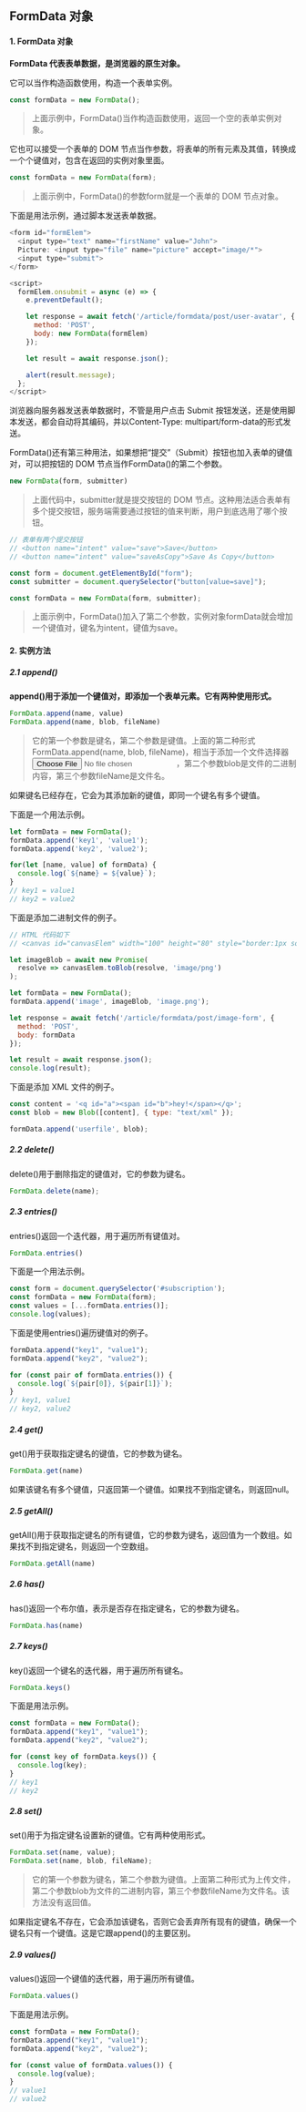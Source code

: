 ## FormData 对象
#### 1. FormData 对象
**FormData 代表表单数据，是浏览器的原生对象。**

它可以当作构造函数使用，构造一个表单实例。
```javascript
const formData = new FormData();
```
> 上面示例中，FormData()当作构造函数使用，返回一个空的表单实例对象。

它也可以接受一个表单的 DOM 节点当作参数，将表单的所有元素及其值，转换成一个个键值对，包含在返回的实例对象里面。
```javascript
const formData = new FormData(form);
```
> 上面示例中，FormData()的参数form就是一个表单的 DOM 节点对象。

下面是用法示例，通过脚本发送表单数据。
```javascript
<form id="formElem">
  <input type="text" name="firstName" value="John">
  Picture: <input type="file" name="picture" accept="image/*">
  <input type="submit">
</form>

<script>
  formElem.onsubmit = async (e) => {
    e.preventDefault();

    let response = await fetch('/article/formdata/post/user-avatar', {
      method: 'POST',
      body: new FormData(formElem)
    });

    let result = await response.json();

    alert(result.message);
  };
</script>
```

浏览器向服务器发送表单数据时，不管是用户点击 Submit 按钮发送，还是使用脚本发送，都会自动将其编码，并以Content-Type: multipart/form-data的形式发送。

FormData()还有第三种用法，如果想把“提交”（Submit）按钮也加入表单的键值对，可以把按钮的 DOM 节点当作FormData()的第二个参数。
```javascript
new FormData(form, submitter)
```
> 上面代码中，submitter就是提交按钮的 DOM 节点。这种用法适合表单有多个提交按钮，服务端需要通过按钮的值来判断，用户到底选用了哪个按钮。
```javascript
// 表单有两个提交按钮
// <button name="intent" value="save">Save</button>
// <button name="intent" value="saveAsCopy">Save As Copy</button>

const form = document.getElementById("form");
const submitter = document.querySelector("button[value=save]");

const formData = new FormData(form, submitter);
```
> 上面示例中，FormData()加入了第二个参数，实例对象formData就会增加一个键值对，键名为intent，键值为save。
#### 2. 实例方法
##### 2.1 append()
**append()用于添加一个键值对，即添加一个表单元素。它有两种使用形式。**

```javascript
FormData.append(name, value)
FormData.append(name, blob, fileName)
```
> 它的第一个参数是键名，第二个参数是键值。上面的第二种形式FormData.append(name, blob, fileName)，相当于添加一个文件选择器<input type="file">，第二个参数blob是文件的二进制内容，第三个参数fileName是文件名。

如果键名已经存在，它会为其添加新的键值，即同一个键名有多个键值。

下面是一个用法示例。
```javascript
let formData = new FormData();
formData.append('key1', 'value1');
formData.append('key2', 'value2');

for(let [name, value] of formData) {
  console.log(`${name} = ${value}`);
}
// key1 = value1
// key2 = value2
```
下面是添加二进制文件的例子。

```javascript
// HTML 代码如下
// <canvas id="canvasElem" width="100" height="80" style="border:1px solid"></canvas>

let imageBlob = await new Promise(
  resolve => canvasElem.toBlob(resolve, 'image/png')
);

let formData = new FormData();
formData.append('image', imageBlob, 'image.png');

let response = await fetch('/article/formdata/post/image-form', {
  method: 'POST',
  body: formData
});

let result = await response.json();
console.log(result);
```
下面是添加 XML 文件的例子。
```javascript
const content = '<q id="a"><span id="b">hey!</span></q>';
const blob = new Blob([content], { type: "text/xml" });

formData.append('userfile', blob);
```
##### 2.2 delete()
delete()用于删除指定的键值对，它的参数为键名。
```javascript
FormData.delete(name);
```
##### 2.3 entries()
entries()返回一个迭代器，用于遍历所有键值对。
```javascript
FormData.entries()
```
下面是一个用法示例。
```javascript
const form = document.querySelector('#subscription');
const formData = new FormData(form);
const values = [...formData.entries()];
console.log(values);
```
下面是使用entries()遍历键值对的例子。
```javascript
formData.append("key1", "value1");
formData.append("key2", "value2");

for (const pair of formData.entries()) {
  console.log(`${pair[0]}, ${pair[1]}`);
}
// key1, value1
// key2, value2
```
##### 2.4 get()
get()用于获取指定键名的键值，它的参数为键名。
```javascript
FormData.get(name)
```
如果该键名有多个键值，只返回第一个键值。如果找不到指定键名，则返回null。
##### 2.5 getAll()
getAll()用于获取指定键名的所有键值，它的参数为键名，返回值为一个数组。如果找不到指定键名，则返回一个空数组。
```javascript
FormData.getAll(name)
```
##### 2.6 has()
has()返回一个布尔值，表示是否存在指定键名，它的参数为键名。
```javascript
FormData.has(name)
```
##### 2.7 keys()
key()返回一个键名的迭代器，用于遍历所有键名。
```javascript
FormData.keys()
```
下面是用法示例。
```javascript
const formData = new FormData();
formData.append("key1", "value1");
formData.append("key2", "value2");

for (const key of formData.keys()) {
  console.log(key);
}
// key1
// key2
```
##### 2.8 set()
set()用于为指定键名设置新的键值。它有两种使用形式。
```javascript
FormData.set(name, value);
FormData.set(name, blob, fileName);
```
> 它的第一个参数为键名，第二个参数为键值。上面第二种形式为上传文件，第二个参数blob为文件的二进制内容，第三个参数fileName为文件名。该方法没有返回值。

如果指定键名不存在，它会添加该键名，否则它会丢弃所有现有的键值，确保一个键名只有一个键值。这是它跟append()的主要区别。
##### 2.9 values()
values()返回一个键值的迭代器，用于遍历所有键值。
```javascript
FormData.values()
```
下面是用法示例。
```javascript
const formData = new FormData();
formData.append("key1", "value1");
formData.append("key2", "value2");

for (const value of formData.values()) {
  console.log(value);
}
// value1
// value2
```